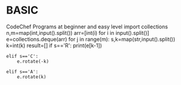 # BASIC
CodeChef Programs at beginner and easy level
import collections 
n,m=map(int,input().split())
arr=[int(i) for i in input().split()]
e=collections.deque(arr)
for j in range(m):
    s,k=map(str,input().split())
    k=int(k)
    result=[]
    if s=='R':
        print(e[k-1]) 
         
    elif s=='C':
        e.rotate(-k)
        
    elif s=='A':
        e.rotate(k) 


    
        

